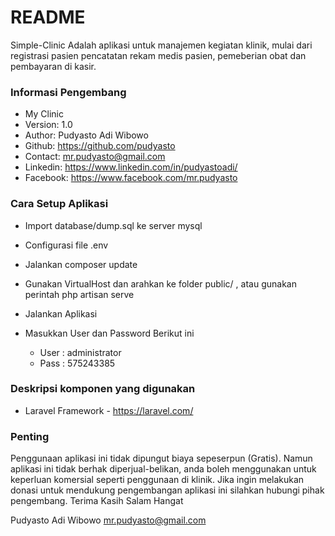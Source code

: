 # README #

Simple-Clinic
Adalah aplikasi untuk manajemen kegiatan klinik, mulai dari registrasi pasien
pencatatan rekam medis pasien, pemeberian obat dan pembayaran di kasir.

### Informasi Pengembang ###

* My Clinic
* Version:  1.0
* Author: 	Pudyasto Adi Wibowo
* Github: 	https://github.com/pudyasto
* Contact: 	mr.pudyasto@gmail.com
* Linkedin: https://www.linkedin.com/in/pudyastoadi/
* Facebook:	https://www.facebook.com/mr.pudyasto

### Cara Setup Aplikasi ###

* Import database/dump.sql ke server mysql
* Configurasi file .env
* Jalankan composer update
* Gunakan VirtualHost dan arahkan ke folder public/ , atau gunakan perintah php artisan serve
* Jalankan Aplikasi

* Masukkan User dan Password Berikut ini
    - User : administrator
    - Pass : 575243385

### Deskripsi komponen yang digunakan ###

* Laravel Framework - https://laravel.com/

### Penting ###
Penggunaan aplikasi ini tidak dipungut biaya sepeserpun (Gratis).
Namun aplikasi ini tidak berhak diperjual-belikan, anda boleh menggunakan untuk keperluan komersial
seperti penggunaan di klinik. Jika ingin melakukan donasi untuk mendukung pengembangan aplikasi 
ini silahkan hubungi pihak pengembang.
Terima Kasih
Salam Hangat

Pudyasto Adi Wibowo
mr.pudyasto@gmail.com
